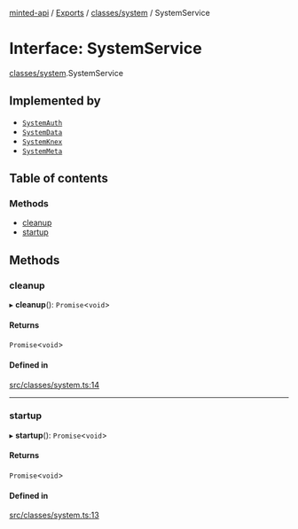 [minted-api](../README.md) / [Exports](../modules.md) / [classes/system](../modules/classes_system.md) / SystemService

# Interface: SystemService

[classes/system](../modules/classes_system.md).SystemService

## Implemented by

- [`SystemAuth`](../classes/classes_system_auth.SystemAuth.md)
- [`SystemData`](../classes/classes_system_data.SystemData.md)
- [`SystemKnex`](../classes/classes_system_knex.SystemKnex.md)
- [`SystemMeta`](../classes/classes_system_meta.SystemMeta.md)

## Table of contents

### Methods

- [cleanup](classes_system.SystemService.md#cleanup)
- [startup](classes_system.SystemService.md#startup)

## Methods

### cleanup

▸ **cleanup**(): `Promise`<`void`\>

#### Returns

`Promise`<`void`\>

#### Defined in

[src/classes/system.ts:14](https://github.com/ianzepp/minted-api-ts/blob/d1e72a6/src/classes/system.ts#L14)

___

### startup

▸ **startup**(): `Promise`<`void`\>

#### Returns

`Promise`<`void`\>

#### Defined in

[src/classes/system.ts:13](https://github.com/ianzepp/minted-api-ts/blob/d1e72a6/src/classes/system.ts#L13)
